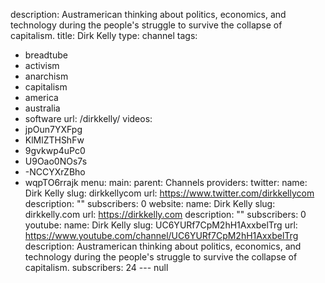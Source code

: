 description: Austramerican thinking about politics, economics, and technology during
  the people's struggle to survive the collapse of capitalism.
title: Dirk Kelly
type: channel
tags:
- breadtube
- activism
- anarchism
- capitalism
- america
- australia
- software
url: /dirkkelly/
videos:
- jpOun7YXFpg
- KlMlZTHShFw
- 9gvkwp4uPc0
- U9Oao0NOs7s
- -NCCYXrZBho
- wqpTO6rrajk
menu:
  main:
    parent: Channels
providers:
  twitter:
    name: Dirk Kelly
    slug: dirkkellycom
    url: https://www.twitter.com/dirkkellycom
    description: ""
    subscribers: 0
  website:
    name: Dirk Kelly
    slug: dirkkelly.com
    url: https://dirkkelly.com
    description: ""
    subscribers: 0
  youtube:
    name: Dirk Kelly
    slug: UC6YURf7CpM2hH1AxxbelTrg
    url: https://www.youtube.com/channel/UC6YURf7CpM2hH1AxxbelTrg
    description: Austramerican thinking about politics, economics, and technology
      during the people's struggle to survive the collapse of capitalism.
    subscribers: 24
--- null
